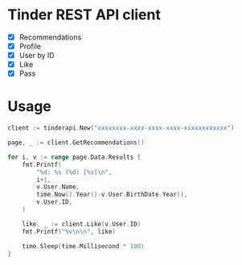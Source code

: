 # Tinder REST API client

- [x] Recommendations
- [x] Profile
- [x] User by ID
- [x] Like
- [x] Pass

# Usage
```go
client := tinderapi.New("xxxxxxxx-xxxx-xxxx-xxxx-xxxxxxxxxxxx")

page, _ := client.GetRecommendations()

for i, v := range page.Data.Results {
	fmt.Printf(
		"%d: %s (%d) [%s]\n",
		i+1,
		v.User.Name,
		time.Now().Year()-v.User.BirthDate.Year(),
		v.User.ID,
	)

	like, _ := client.Like(v.User.ID)
	fmt.Printf("%v\n\n", like)

	time.Sleep(time.Millisecond * 100)
}
```